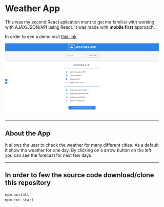 # Weather App

This was my second React aplication ment to get me familiar with working with AJAX/JSON/API using React.
It was made with **mobile first** approach.

In order to see a demo visit [this link](https://tompod92.github.io/Weather-App/)

![App](weather.PNG)

---

## About the App

It allows the user to check the weather for many different cities.
As a default it show the weather for one day.
By clicking on a arrow button on the left you can see the forecast for next few days

---

## In order to few the source code download/clone this repository

```bash
npm install
npm run start
```
